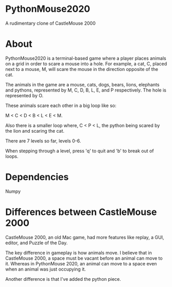 # PythonMouse2020
A rudimentary clone of CastleMouse 2000

# About
PythonMouse2020 is a terminal-based game where a player places animals on a grid in order to scare a mouse into a hole.
For example, a cat, C, placed next to a mouse, M, will scare the mouse in the direction opposite of the cat.

The animals in the game are a mouse, cats, dogs, bears, lions, elephants and pythons, represented by M, C, D, B, L, E, and P respectively. The hole is represented by O.

These animals scare each other in a big loop like so:

M < C < D < B < L < E < M.

Also there is a smaller loop where, C < P < L, the python being scared by the lion and scaring the cat.

There are 7 levels so far, levels 0-6.

When stepping through a level, press 'q' to quit and 'b' to break out of loops.

# Dependencies
Numpy

# Differences between CastleMouse 2000
CastleMouse 2000, an old Mac game, had more features like replay, a GUI, editor, and Puzzle of the Day.

The key difference in gameplay is how animals move.
I believe that in CastleMouse 2000, a space must be vacant before an animal can move to it.
Whereas in PythonMouse 2020, an animal can move to a space even when an animal was just occupying it.

Another difference is that I've added the python piece.
